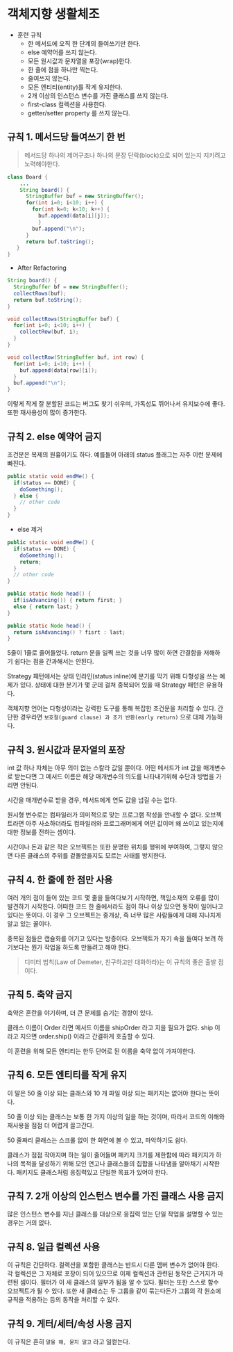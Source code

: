 # 객체지향 생활체조

- 훈련 규칙
  - 한 메서드에 오직 한 단계의 들여쓰기만 한다.
  - else 예약어를 쓰지 않는다.
  - 모든 원시값과 문자열을 포장(wrap)한다.
  - 한 줄에 점을 하나만 찍는다.
  - 줄여쓰지 않는다.
  - 모든 엔티티(entity)를 작게 유지한다.
  - 2개 이상의 인스턴스 변수를 가진 클래스를 쓰지 않는다.
  - first-class 컬렉션을 사용한다.
  - getter/setter property 를 쓰지 않는다.
  
 ## 규칙 1. 메서드당 들여쓰기 한 번
  
 > 메서드당 하나의 제어구조나 하나의 문장 단락(block)으로 되어 있는지 지키려고 노력해야한다.
  
```java
class Board {
    ...
    String board() {
      StringBuffer buf = new StringBuffer();
      for(int i=0; i<10; i++) {
        for(int k=0; k<10; k++) {
          buf.append(data[i][j]);
          }
        buf.append("\n");
      }
      return buf.toString();
   }    
}
```

- After Refactoring

```java
String board() {
  StringBuffer bf = new StringBuffer();
  collectRows(buf);
  return buf.toString();
}

void collectRows(StringBuffer buf) {
  for(int i=0; i<10; i++) {
    collectRow(buf, i);
  }
}

void collectRow(StringBuffer buf, int row) {
  for(int i=0; i<10; i++) {
    buf.append(data[row][i]);
  }
  buf.append("\n");
}
```

이렇게 작게 잘 분할된 코드는 버그도 찾기 쉬우며, 가독성도 뛰어나서 유지보수에 좋다. 또한 재사용성이 많이 증가한다.

## 규칙 2. else 예약어 금지

조건문은 복제의 원흉이기도 하다. 예를들어 아래의 status 플래그는 자주 이런 문제에 빠진다.

```java
public static void endMe() {
  if(status == DONE) {
    doSomething();
  } else {
    // other code
  }
}
```

- else 제거

```java
public static void endMe() {
  if(status == DONE) {
    doSomething();
    return;
  } 
  // other code
}
```

```java
public static Node head() {
  if(isAdvancing()) { return first; }
  else { return last; }
}
```

```java
public static Node head() {
  return isAdvancing() ? fisrt : last;
}
```

5줄이 1줄로 줄어들었다. return 문을 일찍 쓰는 것을 너무 많이 하면 간결함을 저해하기 쉽다는 점을 간과해서는 안된다.

Strategy 패턴에서는 상태 인라인(status inline)에 분기를 막기 위해 다형성을 쓰는 예제가 있다. 상태에 대한 분기가 몇 군데 걸쳐 중복되어 있을 때 Strategy 패턴은 유용하다.

객체지향 언어는 다형성이라는 강력한 도구를 통해 복잡한 조건문을 처리할 수 있다. 간단한 경우라면 `보호절(guard clause) 과 조기 반환(early return)` 으로 대체 가능하다.

## 규칙 3. 원시값과 문자열의 포장

int 값 하나 자체는 아무 의미 없는 스칼라 값일 뿐이다. 어떤 메서드가 int 값을 매개변수로 받는다면 그 메서드 이름은 해당 매개변수의 의도를 나타내기위해 수단과 방법을 가리면 안된다.

시간을 매개변수로 받을 경우, 메서드에게 연도 값을 넘길 수는 없다.

원시형 변수로는 컴파일러가 의미적으로 맞는 프로그램 작성을 안내할 수 없다. 오브젝트라면 아주 사소하더라도 컴파일러와 프로그래머에게 어떤 값이며 왜 쓰이고 있는지에 대한 정보를 전하는 셈이다.

시간이나 돈과 같은 작은 오브젝트는 또한 분명한 위치를 행위에 부여하여, 그렇지 않으면 다른 클래스의 주위를 겉돌았을지도 모르는 사태를 방지한다.


## 규칙 4. 한 줄에 한 점만 사용

여러 개의 점이 들어 있는 코드 몇 줄을 들여다보기 시작하면, 책임소재의 오류를 많이 발견하기 시작한다. 어떠한 코드 한 줄에서라도 점이 하나 이상 있으면 동작이 일어나고 있다는 뜻이다.
이 경우 그 오브젝트는 중개상, 즉 너무 많은 사람들에게 대해 지나치게 알고 있는 꼴이다.

중복된 점들은 캡슐화를 어기고 있다는 방증이다. 오브젝트가 자기 속을 들여다 보려 하기보다는 뭔가 작업을 하도록 만들려고 해야 한다.

> 디미터 법칙(Law of Demeter, 친구하고만 대화하라)는 이 규칙의 좋은 출발 점이다.

## 규칙 5. 축약 금지

축약은 혼란을 야기하며, 더 큰 문제를 숨기는 경향이 있다.

클래스 이름이 Order 라면 메서드 이름을 shipOrder 라고 지을 필요가 없다. ship 이라고 지으면 order.ship() 이라고 간결하게 호출할 수 있다.

이 훈련을 위해 모든 엔티티는 한두 단어로 된 이름을 축약 없이 가져야한다.

## 규칙 6. 모든 엔티티를 작게 유지

이 말은 50 줄 이상 되는 클래스와 10 개 파일 이상 되는 패키지는 없어야 한다는 뜻이다.

50 줄 이상 되는 클래스는 보통 한 가지 이상의 일을 하는 것이며, 따라서 코드의 이해와 재사용을 점점 더 어렵게 끌고간다.

50 줄짜리 클래스는 스크롤 없이 한 화면에 볼 수 있고, 파악하기도 쉽다.

클래스가 점점 작아지며 하는 일이 줄어들며 패키지 크기를 제한함에 따라 패키지가 하나의 목적을 달성하기 위해 모인 연고나 클래스들의 집합을 나타냄을 알아채기 시작한다.
패키지도 클래스처럼 응집력있고 단일한 목표가 있어야 한다.

## 규칙 7. 2개 이상의 인스턴스 변수를 가진 클래스 사용 금지

많은 인스턴스 변수를 지닌 클래스를 대상으로 응집력 있는 단일 작업을 설명할 수 있는 경우는 거의 없다.

## 규칙 8. 일급 컬렉션 사용

이 규칙은 간단하다. 컬렉션을 포함한 클래스는 반드시 다른 멤버 변수가 없어야 한다. 각 컬렉션은 그 자체로 포장이 되어 있으므로 이제 컬렉션과 관련된 동작은 근거지가 마련된 셈이다.
필터가 이 새 클래스의 일부가 됨을 알 수 있다. 필터는 또한 스스로 함수 오브젝트가 될 수 있다. 또한 새 클래스는 두 그룹을 같이 묶는다든가 그룹의 각 원소에 규칙을 적용하는 등의 동작을
처리할 수 있다.

## 규칙 9. 게터/세터/속성 사용 금지

이 규칙은 흔히 `말을 해, 묻지 말고` 라고 일컫는다.
